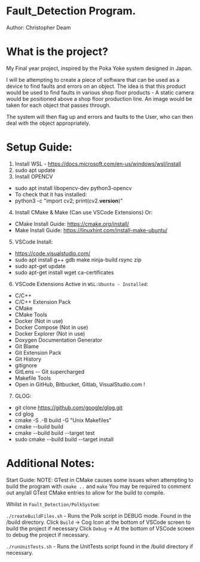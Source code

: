 # Fault_Detection Program.
Author: Christopher Deam

# What is the project?
My Final year project, inspired by the Poka Yoke system designed in Japan.

I will be attempting to create a piece of software that can be used as a device to find faults and errors on an object.
The idea is that this product would be used to find faults in various shop floor products - A static camera would be positioned above a shop floor production line. An image would be taken for each object that passes through.

The system will then flag up and errors and faults to the User, who can then deal with the object appropriately.

# Setup Guide:

1) Install WSL - https://docs.microsoft.com/en-us/windows/wsl/install
2) sudo apt update
3) Install OPENCV
- sudo apt install libopencv-dev python3-opencv
- To check that it has installed:
- python3 -c "import cv2; print(cv2.__version__)"
4) Install CMake & Make (Can use VSCode Extensions) Or:
- CMake Install Guide: https://cmake.org/install/
- Make Install Guide: https://linuxhint.com/install-make-ubuntu/
5) VSCode Install:
- https://code.visualstudio.com/
- sudo apt install g++ gdb make ninja-build rsync zip
- sudo apt-get update
- sudo apt-get install wget ca-certificates
6) VSCode Extensions Active in ``WSL:Ubuntu - Installed``:
- C/C++
- C/C++ Extension Pack
- CMake
- CMake Tools
- Docker (Not in use)
- Docker Compose (Not in use)
- Docker Explorer (Not in use)
- Doxygen Documentation Generator
- Git Blame
- Git Extension Pack
- Git History
- gitignore
- GitLens -- Git supercharged
- Makefile Tools
- Open in GitHub, Bitbucket, Gitlab, VisualStudio.com !
7) GLOG:
- git clone https://github.com/google/glog.git
- cd glog
- cmake -S .-B build -G "Unix Makefiles"
- cmake --build build
- cmake --build build --target test
- sudo cmake --build build --target install


# Additional Notes:

Start Guide:
NOTE: GTest in CMake causes some issues when attempting to build the program with ``cmake ..`` and ``make``
You may be required to comment out any/all GTest CMake entries to allow for the build to compile.

Whilst in ``Fault_Detection/PolkSystem``:

``./createBuildFiles.sh`` - Runs the Polk script in DEBUG mode. Found in the /build directory.
Click ``Build`` -> Cog Icon at the bottom of VSCode screen to build the project if necessary
Click ``Debug`` -> At the bottom of VSCode screen to debug the project if necessary.

``./runUnitTests.sh`` - Runs the UnitTests script found in the /build directory if necessary.

